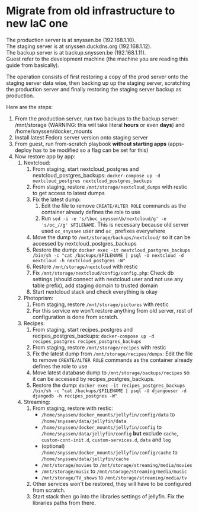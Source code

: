 # Migrate from old infrastructure to new IaC one

The production server is at snyssen.be (192.168.1.10).\
The staging server is at snyssen.duckdns.org (192.168.1.12).\
The backup server is at backup.snyssen.be (192.168.1.11).\
Guest refer to the development machine (the machine you are reading this guide from basically).

The operation consists of first restoring a copy of the prod server onto the staging server data wise, then backing up up the staging server, scratching the production server and finally restoring the staging server backup as production.

Here are the steps:

1. From the production server, run two backups to the backup server: /mnt/storage (WARNING: this will take literal **hours** or even **days**) and /home/snyssen/docker_mounts
2. Install latest Fedora server version onto staging server
3. From guest, run from-scratch playbook **without starting apps** (apps-deploy has to be modified so a flag can be set for this)
4. Now restore app by app:
   1. Nextcloud:
      1. From staging, start nextcloud_postgres and nextcloud_postgres_backups: `docker-compose up -d nextcloud_postgres nextcloud_postgres_backups`
      2. From staging, restore `/mnt/storage/nextcloud_dumps` with restic to get access to latest dumps
      3. Fix the latest dump:
         1. Edit the file to remove `CREATE/ALTER ROLE` commands as the container already defines the role to use
         2. Run `sed -i -e 's/\boc_snyssen\b/nextcloud/g' -e 's/oc_//g' $FILENAME`. This is necessary because old server used `oc_snyssen` user and `oc_` prefixes everywhere
      4. Move the dump to `/mnt/storage/backups/nextcloud/` so it can be accessed by nextcloud_postgres_backups
      5. Restore the dump: `docker exec -it nextcloud_postgres_backups /bin/sh -c "cat /backups/$FILENAME | psql -U nextcloud -d nextcloud -h nextcloud_postgres -W"`
      6. Restore `/mnt/storage/nextcloud` with restic
      7. Fix `/mnt/storage/nextcloud/config/config.php`: Check db settings (should connect with nextcloud user and not use any table prefix), add staging domain to trusted domain
      8. Start nextcloud stack and check everything is okay
   2. Photoprism:
      1. From staging, restore `/mnt/storage/pictures` with restic
      2. For this service we won't restore anything from old server, rest of configuration is done from scratch.
   3. Recipes:
      1. From staging, start recipes_postgres and recipes_postgres_backups: `docker-compose up -d recipes_postgres recipes_postgres_backups`
      2. From staging, restore `/mnt/storage/recipes` with restic
      3. Fix the latest dump from `/mnt/storage/recipes/dumps`: Edit the file to remove `CREATE/ALTER ROLE` commands as the container already defines the role to use
      4. Move latest database dump to `/mnt/storage/backups/recipes` so it can be accessed by recipes_postgres_backups.
      5. Restore the dump: `docker exec -it recipes_postgres_backups /bin/sh -c "cat /backups/$FILENAME | psql -U djangouser -d djangodb -h recipes_postgres -W"`
   4. Streaming:
      1. From staging, restore with restic:
         - `/home/snyssen/docker_mounts/jellyfin/config/data` to `/home/snyssen/data/jellyfin/data`
         - `/home/snyssen/docker_mounts/jellyfin/config` to `/home/snyssen/data/jellyfin/config` **but** exclude `cache`, `custom-cont-init.d`, `custom-services.d`, `data` and `log`
         - (optional) `/home/snyssen/docker_mounts/jellyfin/config/cache` to `/home/snyssen/data/jellyfin/cache`
         - `/mnt/storage/movies` to `/mnt/storage/streaming/media/movies`
         - `/mnt/storage/music` to `/mnt/storage/streaming/media/music`
         - `/mnt/storage/TV_shows` to `/mnt/storage/streaming/media/tv`
      2. Other services won't be restored, they will have to be configured from scratch.
      3. Start stack then go into the libraries settings of jellyfin. Fix the libraries paths from there.
